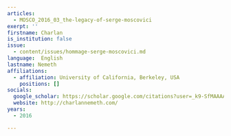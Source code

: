 ```yaml
---
articles:
  - MOSCO_2016_03_the-legacy-of-serge-moscovici
exerpt: ''
firstname: Charlan
is_institution: false
issue:
  - content/issues/hommage-serge-moscovici.md
language:  English
lastname: Nemeth
affiliations:
  - affiliation: University of California, Berkeley, USA
    positions: []
socials:
  google_scholar: https://scholar.google.com/citations?user=_k9-SfMAAAAJ&hl=en
  website: http://charlannemeth.com/
years:
  - 2016

---
```

